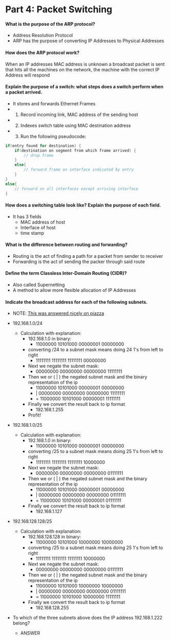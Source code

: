 # Part 4: Packet Switching
#### What is the purpose of the ARP protocol?
* Address Resolution Protocol
* ARP has the purpose of converting IP Addresses to Physical Addresses

#### How does the ARP protocol work?
 When an IP addresses MAC address is unknown a broadcast packet is sent that hits all the machines on the network, the machine with the correct IP Address will respond

####  Explain the purpose of a switch: what steps does a switch perform when a packet arrived.
* It stores and forwards Ethernet Frames
* 1. Record incoming link, MAC address of the sending host
* 2. Indexes switch table using MAC destination address
* 3. Run the following pseudocode:
```c
if(entry found for destination) {
    if(destination on segment from which frame arrived) {
        // drop frame
    }
    else{
        // forward frame on interface indicated by entry
    }
}
else{
    // forward on all interfaces except arriving interface
}
```  


####  How does a switching table look like? Explain the purpose of each field.
* It has 3 fields
    * MAC address of host
    * Interface of host
    * time stamp

#### What is the difference between routing and forwarding?
* Routing is the act of finding a path for a packet from sender to receiver
* Forwarding is the act of sending the packer through said route

####  Define the term Classless Inter-Domain Routing (CIDR)?
* Also called Supernetting
* A method to allow more flexible allocation of IP Addresses

#### Indicate the broadcast address for each of the following subnets.
* NOTE: [This was answered nicely on piazza](https://piazza.com/class/irhlughcpnt1q4?cid=304)
* 192.168.1.0/24
    * Calculation with explanation:
        * 192.168.1.0 in binary: 
            * 11000000 10101000 00000001 00000000
        * converting /24 to a subnet mask means doing 24 1's from left to right
            * 11111111 11111111 11111111 00000000
        * Next we negate the subnet mask:
            * 00000000 00000000 00000000 11111111
        * Then we or ( | ) the negated subnet mask and the binary representation of the ip
            *   11000000 10101000 00000001 00000000
            * | 00000000 00000000 00000000 11111111
            * = 11000000 10101000 00000001 11111111
        * Finally we convert the result back to ip format
            * 192.168.1.255
        * Profit!

* 192.168.1.0/25
    * Calculation with explanation:
        * 192.168.1.0 in binary: 
            * 11000000 10101000 00000001 00000000
        * converting /25 to a subnet mask means doing 25 1's from left to right 
            * 11111111 11111111 11111111 10000000
        * Next we negate the subnet mask:
            * 00000000 00000000 00000000 01111111
        * Then we or ( | ) the negated subnet mask and the binary representation of the ip
            *   11000000 10101000 00000001 00000000
            * | 00000000 00000000 00000000 01111111
            * = 11000000 10101000 00000001 01111111
        * Finally we convert the result back to ip format
            * 192.168.1.127
            
* 192.168.128.128/25
    * Calculation with explanation:
        * 192.168.128.128 in binary: 
            * 11000000 10101000 10000000 10000000
        * converting /25 to a subnet mask means doing 25 1's from left to right 
            * 11111111 11111111 11111111 10000000
        * Next we negate the subnet mask:
            * 00000000 00000000 00000000 01111111
        * Then we or ( | ) the negated subnet mask and the binary representation of the ip
            *   11000000 10101000 10000000 10000000
            * | 00000000 00000000 00000000 01111111
            * = 11000000 10101000 10000000 11111111 
        * Finally we convert the result back to ip format
            * 192.168.128.255
* To which of the three subnets above does the IP address 192.168.1.222 belong?
    * ANSWER
